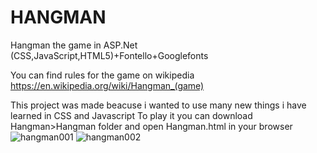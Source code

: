 # HANGMAN
Hangman the game in ASP.Net (CSS,JavaScript,HTML5)+Fontello+Googlefonts

You can find rules for the game on wikipedia
https://en.wikipedia.org/wiki/Hangman_(game)

This project was made beacuse i wanted to use many new things i have learned in CSS and Javascript
To play it you can download Hangman>Hangman folder and open Hangman.html in your browser
![hangman001](https://user-images.githubusercontent.com/33204772/40794525-bfb03b42-64ff-11e8-88b4-87be391349a9.jpg)
![hangman002](https://user-images.githubusercontent.com/33204772/40794675-2d898dd0-6500-11e8-829f-5da11af9bc96.jpg)
